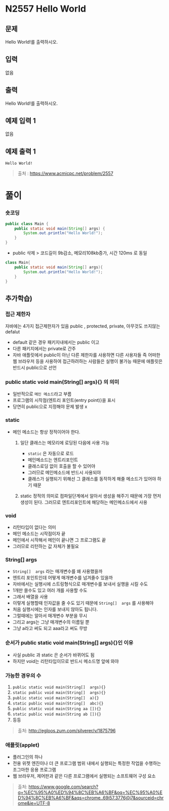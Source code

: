 # N2557 Hello World
## 문제
Hello World!를 출력하시오.

## 입력
없음

## 출력
Hello World!를 출력하시오.

## 예제 입력 1 
없음
## 예제 출력 1 
```
Hello World!
```
> 출처 : https://www.acmicpc.net/problem/2557

# 풀이
### 숏코딩
```java
public class Main {
    public static void main(String[] args) {
        System.out.println("Hello World!");
    }
}
```
* public 삭제 > 코드길이 9b감소, 메모리108kb증가, 시간 120ms 로 동일
```java
class Main{
    public static void main(String[] args){
        System.out.println("Hello World!");
    }
}
```
## 추가학습)
### 접근 제한자 
자바에는 4가지 접근제한자가 있음 public , protected, private, 아무것도 쓰지않는 defalut 
  * default 같은 경우 패키지내에서는 public 이고
  * 다른 패키지에서는 private로 간주
* 자바 애플릿에서 public이 아닌 다른 제한자를 사용하면 다른 사용자들 즉 어떠한 웹 브라우저 등을 사용하여
접근하려하는 사람들은 실행이 불가능
때문에 애플릿은 반드시 public으로 선언
 
### public static void main(String[]  args){} 의 의미
* 일반적으로 `메인 메소드`라고 부름
* 프로그램의 시작점{엔트리 포인트(entry point)}을 표시
* 당연히 public으로 지정해야 문제 발생 x
### static
* 메인 메소드는 항상 정적이어야 한다.
  1. 일단 클래스는 메모리에 로딩된 다음에 사용 가능
     * `static` 은 자동으로 로드 
     * 메인메소드는 엔트리포인트
     * 클래스로딩 없이 호출을 할 수 있어야
     * 그러므로 메인메소드에 반드시 사용되야 
     * 클래스가 실행되기 위해선 그 클래스를 동작하게 해줄 메소드가 있어야 하기 때문
   
  2. static 정적의 의미로 컴파일단계에서 알아서 생성을 해주기 때문에 가장 먼저 생성이 된다. 그러므로 엔트리포인트에 해당하는 메인메소드에서 사용
 
### void
* 리턴타입이 없다는 의미
* 메인 메소드는 시작점이자 끝
* 메인에서 시작해서 메인이 끝나면 그 프로그램도 끝
* 그러므로 리턴하는 값 자체가 불필요

### String[]  args
* `String[]  args` 라는 매개변수를 왜 사용했을까
* 엔트리 포인트인데 어떻게 매개변수를 넘겨줄수 있을까
* 자바에서는 실행시에 스트링형식으로 매개변수를 보내서 실행을 시킬 수도
* 1개만 쓸수도 있고 여러 개를 사용할 수도  
* 그래서 배열을 사용
* 이렇게 실행할때 인자값을 줄 수도 있기 때문에 `String[]  args` 를 사용해야 
* 처음 실행시에는 인자를 보내지 않아도 됩니다.
* 그럴때에는 알아서 매개변수 부분을 무시
* 그리고 args는 그냥 매개변수의 이름일 뿐
* 그냥 a라고 써도 되고 aaa라고 써도 무방
 
### 순서가 public static void main(String[]  args){}인 이유
* 사실 public 과 static 은 순서가 바뀌어도 됨
* 하지만 void는 리턴타입이므로 반드시 메소드명 앞에 와야
 
### 가능한 경우의 수
1. `public static void main(String[]  args){}`
2. `static public void main(String[]  args){}`
3. `public static void main(String[]  a){}`
4. `static public void main(String[]  abc){}`
5. `public static void main(String aa []){}`
6. `static public void main(String ab []){}`
7. 등등

> 출처: <http://egloos.zum.com/silverer/v/1875796> 


### 애플릿(applet)
* 플러그인의 하나
* 전용 위젯 엔진이나 더 큰 프로그램 범위 내에서 실행되는 특정한 작업을 수행하는 조그마한 응용 프로그램
* 웹 브라우저, 제어판과 같은 다른 프로그램에서 실행되는 소프트웨어 구성 요소

> 출처: <https://www.google.com/search?q=%EC%95%A0%ED%94%8C%EB%A6%BF&oq=%EC%95%A0%ED%94%8C%EB%A6%BF&aqs=chrome..69i57.3776j0j7&sourceid=chrome&ie=UTF-8> 


